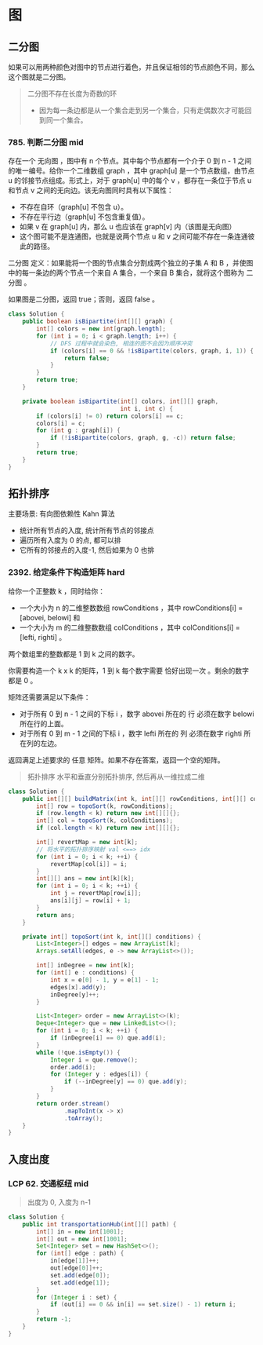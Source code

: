 # 图

## 二分图

如果可以用两种颜色对图中的节点进行着色，并且保证相邻的节点颜色不同，那么这个图就是二分图。

> 二分图不存在长度为奇数的环
>
> -   因为每一条边都是从一个集合走到另一个集合，只有走偶数次才可能回到同一个集合。

### 785. 判断二分图 mid

存在一个 无向图 ，图中有 n 个节点。其中每个节点都有一个介于 0 到 n - 1 之间的唯一编号。给你一个二维数组 graph ，其中 graph[u] 是一个节点数组，由节点 u 的邻接节点组成。形式上，对于 graph[u] 中的每个 v ，都存在一条位于节点 u 和节点 v 之间的无向边。该无向图同时具有以下属性：

-   不存在自环（graph[u] 不包含 u）。
-   不存在平行边（graph[u] 不包含重复值）。
-   如果 v 在 graph[u] 内，那么 u 也应该在 graph[v] 内（该图是无向图）
-   这个图可能不是连通图，也就是说两个节点 u 和 v 之间可能不存在一条连通彼此的路径。

二分图 定义：如果能将一个图的节点集合分割成两个独立的子集 A 和 B ，并使图中的每一条边的两个节点一个来自 A 集合，一个来自 B 集合，就将这个图称为 二分图 。

如果图是二分图，返回 true；否则，返回 false 。

```java
class Solution {
    public boolean isBipartite(int[][] graph) {
        int[] colors = new int[graph.length];
        for (int i = 0; i < graph.length; i++) {
            // DFS 过程中就会染色, 相连的图不会因为顺序冲突
            if (colors[i] == 0 && !isBipartite(colors, graph, i, 1)) {
                return false;
            }
        }
        return true;
    }

    private boolean isBipartite(int[] colors, int[][] graph,
                                int i, int c) {
        if (colors[i] != 0) return colors[i] == c;
        colors[i] = c;
        for (int g : graph[i]) {
            if (!isBipartite(colors, graph, g, -c)) return false;
        }
        return true;
    }
}
```


## 拓扑排序

主要场景: 有向图依赖性
Kahn 算法

-   统计所有节点的入度, 统计所有节点的邻接点
-   遍历所有入度为 0 的点, 都可以排
-   它所有的邻接点的入度-1, 然后如果为 0 也排

### 2392. 给定条件下构造矩阵 hard

给你一个正整数 k ，同时给你：

-   一个大小为 n 的二维整数数组 rowConditions ，其中 rowConditions[i] = [abovei, belowi] 和
-   一个大小为 m 的二维整数数组 colConditions ，其中 colConditions[i] = [lefti, righti] 。

两个数组里的整数都是 1 到 k 之间的数字。

你需要构造一个 k x k 的矩阵，1 到 k 每个数字需要 恰好出现一次 。剩余的数字都是 0 。

矩阵还需要满足以下条件：

-   对于所有 0 到 n - 1 之间的下标 i ，数字 abovei 所在的 行 必须在数字 belowi 所在行的上面。
-   对于所有 0 到 m - 1 之间的下标 i ，数字 lefti 所在的 列 必须在数字 righti 所在列的左边。

返回满足上述要求的 任意 矩阵。如果不存在答案，返回一个空的矩阵。

> 拓扑排序
> 水平和垂直分别拓扑排序, 然后再从一维拉成二维

```java
class Solution {
    public int[][] buildMatrix(int k, int[][] rowConditions, int[][] colConditions) {
        int[] row = topoSort(k, rowConditions);
        if (row.length < k) return new int[][]{};
        int[] col = topoSort(k, colConditions);
        if (col.length < k) return new int[][]{};

        int[] revertMap = new int[k];
        // 将水平的拓扑排序映射 val <==> idx
        for (int i = 0; i < k; ++i) {
            revertMap[col[i]] = i;
        }
        int[][] ans = new int[k][k];
        for (int i = 0; i < k; ++i) {
            int j = revertMap[row[i]];
            ans[i][j] = row[i] + 1;
        }
        return ans;
    }

    private int[] topoSort(int k, int[][] conditions) {
        List<Integer>[] edges = new ArrayList[k];
        Arrays.setAll(edges, e -> new ArrayList<>());

        int[] inDegree = new int[k];
        for (int[] e : conditions) {
            int x = e[0] - 1, y = e[1] - 1;
            edges[x].add(y);
            inDegree[y]++;
        }

        List<Integer> order = new ArrayList<>(k);
        Deque<Integer> que = new LinkedList<>();
        for (int i = 0; i < k; ++i) {
            if (inDegree[i] == 0) que.add(i);
        }
        while (!que.isEmpty()) {
            Integer i = que.remove();
            order.add(i);
            for (Integer y : edges[i]) {
                if (--inDegree[y] == 0) que.add(y);
            }
        }
        return order.stream()
                .mapToInt(x -> x)
                .toArray();
    }
}
```

## 入度出度

### LCP 62. 交通枢纽 mid

> 出度为 0, 入度为 n-1

```java
class Solution {
    public int transportationHub(int[][] path) {
        int[] in = new int[1001];
        int[] out = new int[1001];
        Set<Integer> set = new HashSet<>();
        for (int[] edge : path) {
            in[edge[1]]++;
            out[edge[0]]++;
            set.add(edge[0]);
            set.add(edge[1]);
        }
        for (Integer i : set) {
            if (out[i] == 0 && in[i] == set.size() - 1) return i;
        }
        return -1;
    }
}
```
